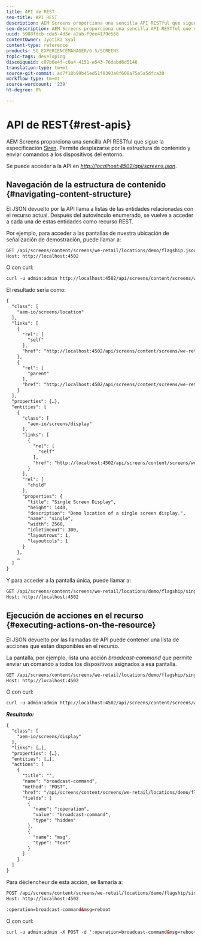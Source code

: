 ```yaml
---
title: API de REST
seo-title: API REST
description: AEM Screens proporciona una sencilla API RESTful que sigue la especificación de Siren. Siga esta página para aprender a desplazarse por la estructura de contenido y enviar comandos a los dispositivos del entorno.
seo-description: AEM Screens proporciona una sencilla API RESTful que sigue la especificación de Siren. Siga esta página para aprender a desplazarse por la estructura de contenido y enviar comandos a los dispositivos del entorno.
uuid: 5988fdcb-cda5-4d3e-a2ab-f9ee4179e568
contentOwner: Jyotika Syal
content-type: reference
products: SG_EXPERIENCEMANAGER/6.5/SCREENS
topic-tags: developing
discoiquuid: c07b6e4f-c0a4-4151-a543-76dabd6d5146
translation-type: tm+mt
source-git-commit: ad7f18b99b45ed51f0393a0f608a75e5a5dfca30
workflow-type: tm+mt
source-wordcount: '239'
ht-degree: 0%

---
```



# API de REST{#rest-apis}

AEM Screens proporciona una sencilla API RESTful que sigue la especificación [Siren](https://github.com/kevinswiber/siren). Permite desplazarse por la estructura de contenido y enviar comandos a los dispositivos del entorno.

Se puede acceder a la API en [*http://localhost:4502/api/screens.json*](http://localhost:4502/api/screens.json).

## Navegación de la estructura de contenido {#navigating-content-structure}

El JSON devuelto por la API llama a listas de las entidades relacionadas con el recurso actual. Después del autovínculo enumerado, se vuelve a acceder a cada una de estas entidades como recurso REST.

Por ejemplo, para acceder a las pantallas de nuestra ubicación de señalización de demostración, puede llamar a:

```xml
GET /api/screens/content/screens/we-retail/locations/demo/flagship.json HTTP/1.1
Host: http://localhost:4502
```

O con curl:

```xml
curl -u admin:admin http://localhost:4502/api/screens/content/screens/we-retail/locations/demo/flagship.json
```

El resultado sería como:

```xml
{
  "class": [
    "aem-io/screens/location"
  ],
  "links": [
    {
      "rel": [
        "self"
      ],
      "href": "http://localhost:4502/api/screens/content/screens/we-retail/locations/demo/flagship.json"
    },
    {
      "rel": [
        "parent"
      ],
      "href": "http://localhost:4502/api/screens/content/screens/we-retail/locations/demo.json"
    }
  ],
  "properties": {…},
  "entities": [
    {
      "class": [
        "aem-io/screens/display"
      ],
      "links": [
        {
          "rel": [
            "self"
          ],
          "href": "http://localhost:4502/api/screens/content/screens/we-retail/locations/demo/flagship/single.json"
        }
      ],
      "rel": [
        "child"
      ],
      "properties": {
        "title": "Single Screen Display",
        "height": 1440,
        "description": "Demo location of a single screen display.",
        "name": "single",
        "width": 2560,
        "idletimeout": 300,
        "layoutrows": 1,
        "layoutcols": 1
      }
    },
    …
  ]
}
```

Y para acceder a la pantalla única, puede llamar a:

```xml
GET /api/screens/content/screens/we-retail/locations/demo/flagship/single.json HTTP/1.1
Host: http://localhost:4502
```

## Ejecución de acciones en el recurso {#executing-actions-on-the-resource}

El JSON devuelto por las llamadas de API puede contener una lista de acciones que están disponibles en el recurso.

La pantalla, por ejemplo, lista una acción *broadcast-command* que permite enviar un comando a todos los dispositivos asignados a esa pantalla.

```xml
GET /api/screens/content/screens/we-retail/locations/demo/flagship/single.json HTTP/1.1
Host: http://localhost:4502
```

O con curl:

```xml
curl -u admin:admin http://localhost:4502/api/screens/content/screens/we-retail/locations/demo/flagship/single.json
```

***Resultado:***

```xml
{
  "class": [
    "aem-io/screens/display"
  ],
  "links": […],
  "properties": {…},
  "entities": […],
  "actions": [
    {
      "title": "",
      "name": "broadcast-command",
      "method": "POST",
      "href": "/api/screens/content/screens/we-retail/locations/demo/flagship/single",
      "fields": [
        {
          "name": ":operation",
          "value": "broadcast-command",
          "type": "hidden"
        },
        {
          "name": "msg",
          "type": "text"
        }
      ]
    }
  ]
}
```

Para déclencheur de esta acción, se llamaría a:

```xml
POST /api/screens/content/screens/we-retail/locations/demo/flagship/single.json HTTP/1.1
Host: http://localhost:4502

:operation=broadcast-command&msg=reboot
```

O con curl:

```xml
curl -u admin:admin -X POST -d ':operation=broadcast-command&msg=reboot' http://localhost:4502/api/screens/content/screens/we-retail/locations/demo/flagship/single.json
```

